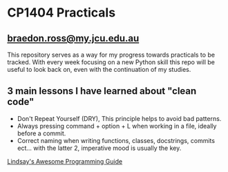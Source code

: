 # CP1404 Practicals

## braedon.ross@my.jcu.edu.au

This repository serves as a way for my progress towards practicals to be tracked. With every week focusing on a new
Python skill this repo will be useful to look back on, even with the continuation of my studies.

## 3 main lessons I have learned about "clean code"

- Don't Repeat Yourself (DRY), This principle helps to avoid bad patterns.
- Always pressing command + option + L when working in a file, ideally before a commit.
- Correct naming when writing functions, classes, docstrings, commits ect... with the latter 2, imperative mood is
  usually the key.

[Lindsay's Awesome Programming Guide](https://github.com/CP1404/Starter/wiki)
